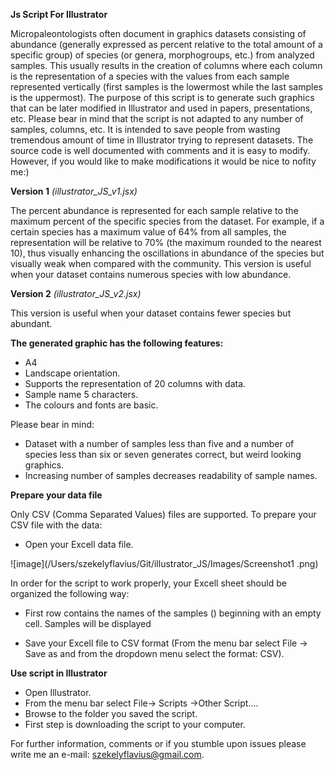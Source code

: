 **Js Script For Illustrator**

Micropaleontologists often document in graphics datasets consisting of abundance (generally expressed as percent relative to the total amount of a specific group) of species (or genera, morphogroups, etc.) from analyzed samples. This usually results in the creation of columns where each column is the representation of a species with the values from each sample represented vertically (first samples is the lowermost while the last samples is the uppermost). The purpose of this script is to generate such graphics that can be later modified in Illustrator and used in papers, presentations, etc. Please bear in mind that the script is not adapted to any number of samples, columns, etc. It is intended to save people from wasting tremendous amount of time in Illustrator  trying to represent datasets.  The source code is well documented with comments and it is easy to modify. However, if you would like to make modifications it would be nice to nofity me:) 

**Version 1** *(illustrator_JS_v1.jsx)*

The percent abundance is represented for each sample relative to the maximum percent of the specific species from the dataset. For example, if a certain species has a maximum value of 64% from all samples, the representation will be relative to 70% (the maximum rounded to the nearest 10), thus visually enhancing the oscillations in abundance of the species but visually weak when compared with the community. This version is useful when your dataset contains numerous species with low abundance.

**Version 2** *(illustrator_JS_v2.jsx)*

This version is useful when your dataset contains fewer species but abundant.

**The generated graphic has the following features:**

 - A4 
- Landscape orientation.
 - Supports the representation of 20 columns with data.
 - Sample name 5 characters.
 - The colours and fonts are basic.

Please bear in mind:
 - Dataset with a number of samples less than five and a number of species less than six or seven generates correct, but weird looking graphics.
 - Increasing number of samples decreases readability of sample names.

**Prepare your data file**

Only CSV (Comma Separated Values) files are supported. To prepare your CSV file with the data:

- Open your Excell data file.

![image](/Users/szekelyflavius/Git/illustrator_JS/Images/Screenshot1 .png)

In order for the script to work properly, your Excell sheet should be organized the following way:
- First row contains the names of the samples () beginning with an empty cell. Samples will be displayed 

- Save your Excell file to CSV format (From the menu bar select File -> Save as and from the dropdown menu select the format: CSV).

**Use script in Illustrator**

- Open Illustrator.
- From the menu bar select File-> Scripts ->Other Script….
- Browse to the folder you saved the script.
- First step is downloading the script to your computer.

For further information, comments or if you stumble upon issues please write me an e-mail: szekelyflavius@gmail.com.


